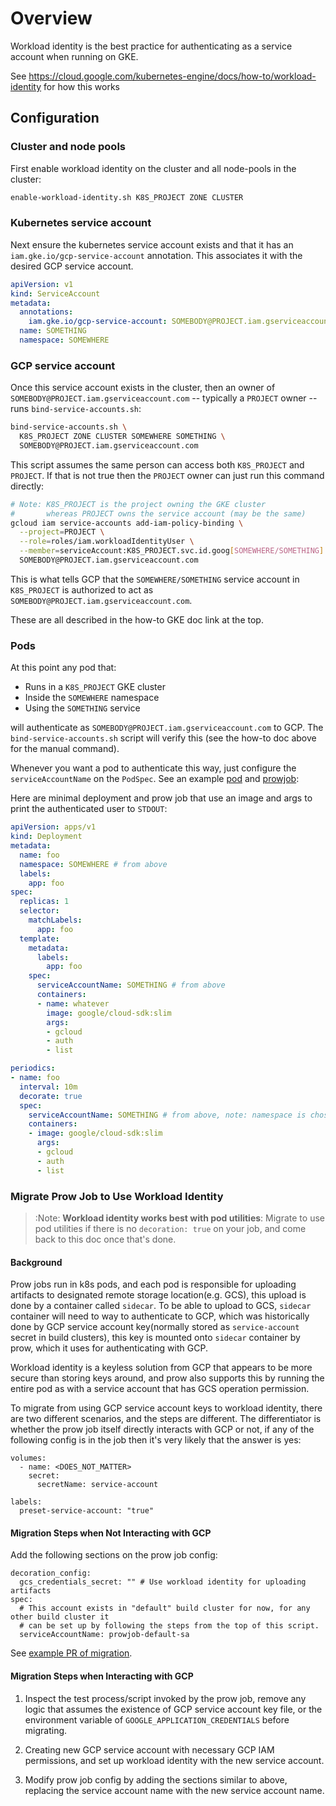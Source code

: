 # Overview

Workload identity is the best practice for authenticating as a service account
when running on GKE.

See https://cloud.google.com/kubernetes-engine/docs/how-to/workload-identity for
how this works

## Configuration
### Cluster and node pools

First enable workload identity on the cluster and all node-pools in the cluster:

```bash
enable-workload-identity.sh K8S_PROJECT ZONE CLUSTER
```

### Kubernetes service account

Next ensure the kubernetes service account exists and that it has an
`iam.gke.io/gcp-service-account` annotation. This associates it with the desired
GCP service account.

```yaml
apiVersion: v1
kind: ServiceAccount
metadata:
  annotations:
    iam.gke.io/gcp-service-account: SOMEBODY@PROJECT.iam.gserviceaccount.com
  name: SOMETHING
  namespace: SOMEWHERE
```

### GCP service account

Once this service account exists in the cluster, then an owner of
`SOMEBODY@PROJECT.iam.gserviceaccount.com` -- typically a `PROJECT` owner --
runs `bind-service-accounts.sh`:

```bash
bind-service-accounts.sh \
  K8S_PROJECT ZONE CLUSTER SOMEWHERE SOMETHING \
  SOMEBODY@PROJECT.iam.gserviceaccount.com
```

This script assumes the same person can access both `K8S_PROJECT` and
`PROJECT`. If that is not true then the `PROJECT` owner can just run this
command directly:

```bash
# Note: K8S_PROJECT is the project owning the GKE cluster
#       whereas PROJECT owns the service account (may be the same)
gcloud iam service-accounts add-iam-policy-binding \
  --project=PROJECT \
  --role=roles/iam.workloadIdentityUser \
  --member=serviceAccount:K8S_PROJECT.svc.id.goog[SOMEWHERE/SOMETHING] \
  SOMEBODY@PROJECT.iam.gserviceaccount.com
```

This is what tells GCP that the `SOMEWHERE/SOMETHING` service account in
`K8S_PROJECT` is authorized to act as
`SOMEBODY@PROJECT.iam.gserviceaccount.com`.

These are all described in the how-to GKE doc link at the top.

### Pods

At this point any pod that:
* Runs in a `K8S_PROJECT` GKE cluster
* Inside the `SOMEWHERE` namespace
* Using the `SOMETHING` service

will authenticate as `SOMEBODY@PROJECT.iam.gserviceaccount.com` to GCP. The
`bind-service-accounts.sh` script will verify this (see the how-to doc above for
the manual command).

Whenever you want a pod to authenticate this way, just configure the
`serviceAccountName` on the `PodSpec`. See an example
[pod](https://github.com/GoogleCloudPlatform/testgrid/blob/5c7bc80b18ccf00c773c34583628091890b401ab/cluster/summarizer_deployment.yaml#L22)
and
[prowjob](https://github.com/GoogleCloudPlatform/oss-test-infra/blob/9c466c14e4b4b5fbc8c837d0c61c779194e82d56/prow/prowjobs/GoogleCloudPlatform/oss-test-infra/gcp-oss-test-infra-config.yaml#L65):

Here are minimal deployment and prow job that use an image and args to print the
authenticated user to `STDOUT`:

```yaml
apiVersion: apps/v1
kind: Deployment
metadata:
  name: foo
  namespace: SOMEWHERE # from above
  labels:
    app: foo
spec:
  replicas: 1
  selector:
    matchLabels:
      app: foo
  template:
    metadata:
      labels:
        app: foo
    spec:
      serviceAccountName: SOMETHING # from above
      containers:
      - name: whatever
        image: google/cloud-sdk:slim
        args:
        - gcloud
        - auth
        - list
```

```yaml
periodics:
- name: foo
  interval: 10m
  decorate: true
  spec:
    serviceAccountName: SOMETHING # from above, note: namespace is chosen by prow
    containers:
    - image: google/cloud-sdk:slim
      args:
      - gcloud
      - auth
      - list
```

### Migrate Prow Job to Use Workload Identity

> :Note: **Workload identity works best with pod utilities**: Migrate to use pod
> utilities if there is no `decoration: true` on your job, and come back to this
> doc once that's done.

#### Background

Prow jobs run in k8s pods, and each pod is responsible for uploading artifacts
to designated remote storage location(e.g. GCS), this upload is done by a
container called `sidecar`. To be able to upload to GCS, `sidecar` container
will need to way to authenticate to GCP, which was historically done by GCP
service account key(normally stored as `service-account` secret in build
clusters), this key is mounted onto `sidecar` container by prow, which it uses
for authenticating with GCP.

Workload identity is a keyless solution from GCP that appears to be more secure
than storing keys around, and prow also supports this by running the entire pod
as with a service account that has GCS operation permission.

To migrate from using GCP service account keys to workload identity, there are
two different scenarios, and the steps are different. The differentiator is
whether the prow job itself directly interacts with GCP or not, if any of the
following config is in the job then it's very likely that the answer is yes:

```
volumes:
  - name: <DOES_NOT_MATTER>
    secret:
      secretName: service-account
```

```
labels:
  preset-service-account: "true"
```

#### Migration Steps when Not Interacting with GCP

Add the following sections on the prow job config:
```
decoration_config:
  gcs_credentials_secret: "" # Use workload identity for uploading artifacts
spec:
  # This account exists in "default" build cluster for now, for any other build cluster it
  # can be set up by following the steps from the top of this script.
  serviceAccountName: prowjob-default-sa
```

See [example PR of
migration](https://github.com/kubernetes/test-infra/pull/26374).

#### Migration Steps when Interacting with GCP

1. Inspect the test process/script invoked by the prow job, remove any logic
   that assumes the existence of GCP service account key file, or the
   environment variable of `GOOGLE_APPLICATION_CREDENTIALS` before migrating.

1. Creating new GCP service account with necessary GCP IAM permissions, and set
   up workload identity with the new service account.

1. Modify prow job config by adding the sections similar to above, replacing the
   service account name with the new service account name.
